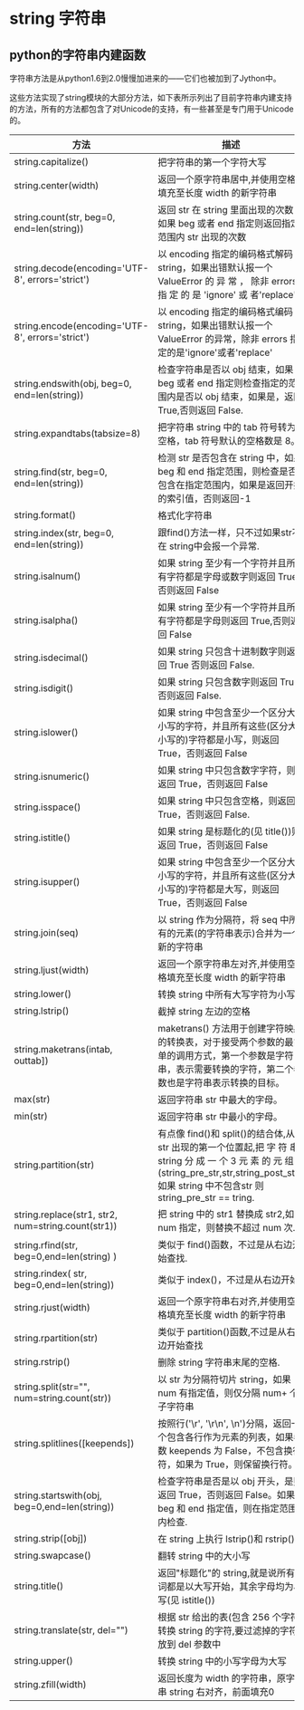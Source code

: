 
# string 字符串



## python的字符串内建函数

字符串方法是从python1.6到2.0慢慢加进来的——它们也被加到了Jython中。

这些方法实现了string模块的大部分方法，如下表所示列出了目前字符串内建支持的方法，所有的方法都包含了对Unicode的支持，有一些甚至是专门用于Unicode的。

| 方法                                                | 描述                                                                                                                                                                                               |
| --------------------------------------------------- | -------------------------------------------------------------------------------------------------------------------------------------------------------------------------------------------------- |
| string.capitalize()                                 | 把字符串的第一个字符大写                                                                                                                                                                           |
| string.center(width)                                | 返回一个原字符串居中,并使用空格填充至长度 width 的新字符串                                                                                                                                         |
| string.count(str, beg=0, end=len(string))           | 返回 str 在 string 里面出现的次数，如果 beg 或者 end 指定则返回指定范围内 str 出现的次数                                                                                                           |
| string.decode(encoding='UTF-8', errors='strict')    | 以 encoding 指定的编码格式解码 string，如果出错默认报一个 ValueError 的 异 常 ， 除非 errors 指 定 的 是 'ignore' 或 者'replace'                                                                   |
| string.encode(encoding='UTF-8', errors='strict')    | 以 encoding 指定的编码格式编码 string，如果出错默认报一个ValueError 的异常，除非 errors 指定的是'ignore'或者'replace'                                                                              |
| string.endswith(obj, beg=0, end=len(string))        | 检查字符串是否以 obj 结束，如果beg 或者 end 指定则检查指定的范围内是否以 obj 结束，如果是，返回 True,否则返回 False.                                                                               |
| string.expandtabs(tabsize=8)                        | 把字符串 string 中的 tab 符号转为空格，tab 符号默认的空格数是 8。                                                                                                                                  |
| string.find(str, beg=0, end=len(string))            | 检测 str 是否包含在 string 中，如果 beg 和 end 指定范围，则检查是否包含在指定范围内，如果是返回开始的索引值，否则返回-1                                                                            |
| string.format()                                     | 格式化字符串                                                                                                                                                                                       |
| string.index(str, beg=0, end=len(string))           | 跟find()方法一样，只不过如果str不在 string中会报一个异常.                                                                                                                                          |
| string.isalnum()                                    | 如果 string 至少有一个字符并且所有字符都是字母或数字则返回 True,否则返回 False                                                                                                                     |
| string.isalpha()                                    | 如果 string 至少有一个字符并且所有字符都是字母则返回 True,否则返回 False                                                                                                                           |
| string.isdecimal()                                  | 如果 string 只包含十进制数字则返回 True 否则返回 False.                                                                                                                                            |
| string.isdigit()                                    | 如果 string 只包含数字则返回 True 否则返回 False.                                                                                                                                                  |
| string.islower()                                    | 如果 string 中包含至少一个区分大小写的字符，并且所有这些(区分大小写的)字符都是小写，则返回 True，否则返回 False                                                                                    |
| string.isnumeric()                                  | 如果 string 中只包含数字字符，则返回 True，否则返回 False                                                                                                                                          |
| string.isspace()                                    | 如果 string 中只包含空格，则返回 True，否则返回 False.                                                                                                                                             |
| string.istitle()                                    | 如果 string 是标题化的(见 title())则返回 True，否则返回 False                                                                                                                                      |
| string.isupper()                                    | 如果 string 中包含至少一个区分大小写的字符，并且所有这些(区分大小写的)字符都是大写，则返回 True，否则返回 False                                                                                    |
| string.join(seq)                                    | 以 string 作为分隔符，将 seq 中所有的元素(的字符串表示)合并为一个新的字符串                                                                                                                        |
| string.ljust(width)                                 | 返回一个原字符串左对齐,并使用空格填充至长度 width 的新字符串                                                                                                                                       |
| string.lower()                                      | 转换 string 中所有大写字符为小写.                                                                                                                                                                  |
| string.lstrip()                                     | 截掉 string 左边的空格                                                                                                                                                                             |
| string.maketrans(intab, outtab])                    | maketrans() 方法用于创建字符映射的转换表，对于接受两个参数的最简单的调用方式，第一个参数是字符串，表示需要转换的字符，第二个参数也是字符串表示转换的目标。                                         |
| max(str)                                            | 返回字符串 str 中最大的字母。                                                                                                                                                                      |
| min(str)                                            | 返回字符串 str 中最小的字母。                                                                                                                                                                      |
| string.partition(str)                               | 有点像 find()和 split()的结合体,从 str 出现的第一个位置起,把 字 符 串 string 分 成 一 个 3 元 素 的 元 组 (string_pre_str,str,string_post_str),如果 string 中不包含str 则 string_pre_str == tring. |
| string.replace(str1, str2,  num=string.count(str1)) | 把 string 中的 str1 替换成 str2,如果 num 指定，则替换不超过 num 次.                                                                                                                                |
| string.rfind(str, beg=0,end=len(string) )           | 类似于 find()函数，不过是从右边开始查找.                                                                                                                                                           |
| string.rindex( str, beg=0,end=len(string))          | 类似于 index()，不过是从右边开始.                                                                                                                                                                  |
| string.rjust(width)                                 | 返回一个原字符串右对齐,并使用空格填充至长度 width 的新字符串                                                                                                                                       |
| string.rpartition(str)                              | 类似于 partition()函数,不过是从右边开始查找                                                                                                                                                        |
| string.rstrip()                                     | 删除 string 字符串末尾的空格.                                                                                                                                                                      |
| string.split(str="", num=string.count(str))         | 以 str 为分隔符切片 string，如果 num 有指定值，则仅分隔 num+ 个子字符串                                                                                                                            |
| string.splitlines([keepends])                       | 按照行('\r', '\r\n', \n')分隔，返回一个包含各行作为元素的列表，如果参数 keepends 为 False，不包含换行符，如果为 True，则保留换行符。                                                               |
| string.startswith(obj, beg=0,end=len(string))       | 检查字符串是否是以 obj 开头，是则返回 True，否则返回 False。如果beg 和 end 指定值，则在指定范围内检查.                                                                                             |
| string.strip([obj])                                 | 在 string 上执行 lstrip()和 rstrip()                                                                                                                                                               |
| string.swapcase()                                   | 翻转 string 中的大小写                                                                                                                                                                             |
| string.title()                                      | 返回"标题化"的 string,就是说所有单词都是以大写开始，其余字母均为小写(见 istitle())                                                                                                                 |
| string.translate(str, del="")                       | 根据 str 给出的表(包含 256 个字符)转换 string 的字符,要过滤掉的字符放到 del 参数中                                                                                                                 |
| string.upper()                                      | 转换 string 中的小写字母为大写                                                                                                                                                                     |
| string.zfill(width)                                 | 返回长度为 width 的字符串，原字符串 string 右对齐，前面填充0                                                                                                                                       |

